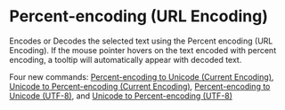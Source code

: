 # Percent-encoding (URL Encoding)

Encodes or Decodes the selected text using the Percent encoding (URL Encoding).
If the mouse pointer hovers on the text encoded with percent encoding,
a tooltip will automatically appear with decoded text.

Four new commands: [Percent-encoding to Unicode (Current Encoding)](../cmd/edit/decode_percent),
[Unicode to Percent-encoding (Current Encoding)](../cmd/edit/encode_percent),
[Percent-encoding to Unicode (UTF-8)](../cmd/edit/decode_percent_utf8), and
[Unicode to Percent-encoding (UTF-8)](../cmd/edit/encode_percent_utf8)
